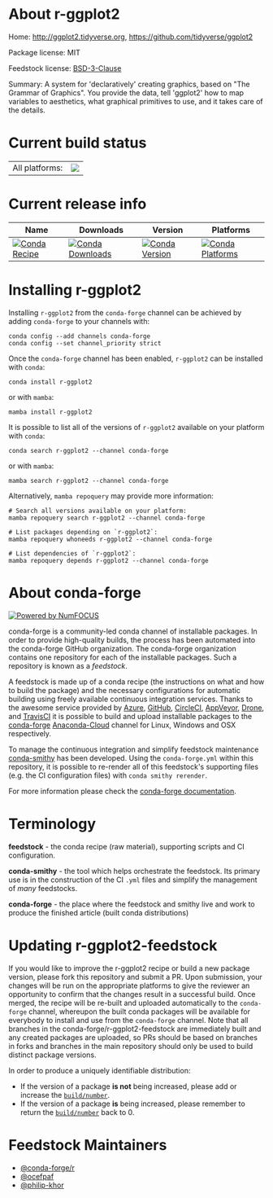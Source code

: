 About r-ggplot2
===============

Home: http://ggplot2.tidyverse.org, https://github.com/tidyverse/ggplot2

Package license: MIT

Feedstock license: [BSD-3-Clause](https://github.com/conda-forge/r-ggplot2-feedstock/blob/main/LICENSE.txt)

Summary: A system for 'declaratively' creating graphics, based on "The Grammar of Graphics". You provide the data, tell 'ggplot2' how to map variables to aesthetics, what graphical primitives to use, and it takes care of the details.

Current build status
====================


<table><tr><td>All platforms:</td>
    <td>
      <a href="https://dev.azure.com/conda-forge/feedstock-builds/_build/latest?definitionId=1185&branchName=main">
        <img src="https://dev.azure.com/conda-forge/feedstock-builds/_apis/build/status/r-ggplot2-feedstock?branchName=main">
      </a>
    </td>
  </tr>
</table>

Current release info
====================

| Name | Downloads | Version | Platforms |
| --- | --- | --- | --- |
| [![Conda Recipe](https://img.shields.io/badge/recipe-r--ggplot2-green.svg)](https://anaconda.org/conda-forge/r-ggplot2) | [![Conda Downloads](https://img.shields.io/conda/dn/conda-forge/r-ggplot2.svg)](https://anaconda.org/conda-forge/r-ggplot2) | [![Conda Version](https://img.shields.io/conda/vn/conda-forge/r-ggplot2.svg)](https://anaconda.org/conda-forge/r-ggplot2) | [![Conda Platforms](https://img.shields.io/conda/pn/conda-forge/r-ggplot2.svg)](https://anaconda.org/conda-forge/r-ggplot2) |

Installing r-ggplot2
====================

Installing `r-ggplot2` from the `conda-forge` channel can be achieved by adding `conda-forge` to your channels with:

```
conda config --add channels conda-forge
conda config --set channel_priority strict
```

Once the `conda-forge` channel has been enabled, `r-ggplot2` can be installed with `conda`:

```
conda install r-ggplot2
```

or with `mamba`:

```
mamba install r-ggplot2
```

It is possible to list all of the versions of `r-ggplot2` available on your platform with `conda`:

```
conda search r-ggplot2 --channel conda-forge
```

or with `mamba`:

```
mamba search r-ggplot2 --channel conda-forge
```

Alternatively, `mamba repoquery` may provide more information:

```
# Search all versions available on your platform:
mamba repoquery search r-ggplot2 --channel conda-forge

# List packages depending on `r-ggplot2`:
mamba repoquery whoneeds r-ggplot2 --channel conda-forge

# List dependencies of `r-ggplot2`:
mamba repoquery depends r-ggplot2 --channel conda-forge
```


About conda-forge
=================

[![Powered by
NumFOCUS](https://img.shields.io/badge/powered%20by-NumFOCUS-orange.svg?style=flat&colorA=E1523D&colorB=007D8A)](https://numfocus.org)

conda-forge is a community-led conda channel of installable packages.
In order to provide high-quality builds, the process has been automated into the
conda-forge GitHub organization. The conda-forge organization contains one repository
for each of the installable packages. Such a repository is known as a *feedstock*.

A feedstock is made up of a conda recipe (the instructions on what and how to build
the package) and the necessary configurations for automatic building using freely
available continuous integration services. Thanks to the awesome service provided by
[Azure](https://azure.microsoft.com/en-us/services/devops/), [GitHub](https://github.com/),
[CircleCI](https://circleci.com/), [AppVeyor](https://www.appveyor.com/),
[Drone](https://cloud.drone.io/welcome), and [TravisCI](https://travis-ci.com/)
it is possible to build and upload installable packages to the
[conda-forge](https://anaconda.org/conda-forge) [Anaconda-Cloud](https://anaconda.org/)
channel for Linux, Windows and OSX respectively.

To manage the continuous integration and simplify feedstock maintenance
[conda-smithy](https://github.com/conda-forge/conda-smithy) has been developed.
Using the ``conda-forge.yml`` within this repository, it is possible to re-render all of
this feedstock's supporting files (e.g. the CI configuration files) with ``conda smithy rerender``.

For more information please check the [conda-forge documentation](https://conda-forge.org/docs/).

Terminology
===========

**feedstock** - the conda recipe (raw material), supporting scripts and CI configuration.

**conda-smithy** - the tool which helps orchestrate the feedstock.
                   Its primary use is in the construction of the CI ``.yml`` files
                   and simplify the management of *many* feedstocks.

**conda-forge** - the place where the feedstock and smithy live and work to
                  produce the finished article (built conda distributions)


Updating r-ggplot2-feedstock
============================

If you would like to improve the r-ggplot2 recipe or build a new
package version, please fork this repository and submit a PR. Upon submission,
your changes will be run on the appropriate platforms to give the reviewer an
opportunity to confirm that the changes result in a successful build. Once
merged, the recipe will be re-built and uploaded automatically to the
`conda-forge` channel, whereupon the built conda packages will be available for
everybody to install and use from the `conda-forge` channel.
Note that all branches in the conda-forge/r-ggplot2-feedstock are
immediately built and any created packages are uploaded, so PRs should be based
on branches in forks and branches in the main repository should only be used to
build distinct package versions.

In order to produce a uniquely identifiable distribution:
 * If the version of a package **is not** being increased, please add or increase
   the [``build/number``](https://docs.conda.io/projects/conda-build/en/latest/resources/define-metadata.html#build-number-and-string).
 * If the version of a package **is** being increased, please remember to return
   the [``build/number``](https://docs.conda.io/projects/conda-build/en/latest/resources/define-metadata.html#build-number-and-string)
   back to 0.

Feedstock Maintainers
=====================

* [@conda-forge/r](https://github.com/conda-forge/r/)
* [@ocefpaf](https://github.com/ocefpaf/)
* [@philip-khor](https://github.com/philip-khor/)

